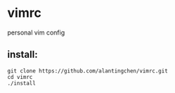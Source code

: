 # vimrc

personal vim config

## install:
```
git clone https://github.com/alantingchen/vimrc.git
cd vimrc
./install
```

